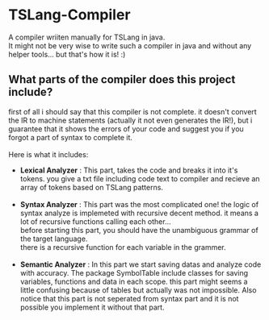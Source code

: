 # TSLang-Compiler
A compiler wriiten manually for TSLang in java.</br>
It might not be very wise to write such a compiler in java and without any helper tools... but that's how it is! :) </br>

## What parts of the compiler does this project include?
first of all i should say that this compiler is not complete. it doesn't convert the IR to machine statements (actually it not even generates the IR!), but i guarantee
that it shows the errors of your code and suggest you if you forgot a part of syntax to complete it.</br>
</br>Here is what it includes:
* **Lexical Analyzer** : This part, takes the code and breaks it into it's tokens. you give a txt file including code text to compiler and recieve an array of tokens
based on TSLang patterns.</br></br>
* **Syntax Analyzer** : This part was the most complicated one! the logic of syntax analyze is implemeted with recursive decent method. it means a lot of recursive functions calling each other...<br> before starting this part, you should have the unambiguous grammar of the target language.
</br>there is a recursive function for each variable in the grammer. </br></br>
* **Semantic Analyzer** : In this part we start saving datas and analyze code with accuracy. The package SymbolTable include classes for saving variables, functions and data in each scope.
this part might seems a little confusing because of tables but actually was not impossible. Also notice that this part is not seperated from syntax part and it is not
possible you implement it without that part.
